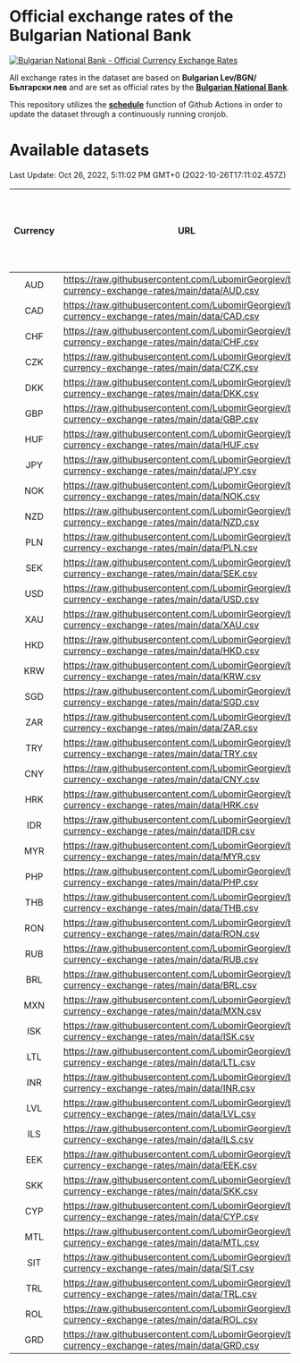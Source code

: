 # Official exchange rates of the Bulgarian National Bank

[![Bulgarian National Bank - Official Currency Exchange Rates](https://github.com/LubomirGeorgiev/bnb-currency-exchange-rates/actions/workflows/update-rates.yml/badge.svg?branch=main)](https://github.com/LubomirGeorgiev/bnb-currency-exchange-rates/actions/workflows/update-rates.yml)

All exchange rates in the dataset are based on **Bulgarian Lev/BGN/Български лев** and are set as official rates by the [**Bulgarian National Bank**](https://www.bnb.bg/Statistics/StExternalSector/StExchangeRates/StERForeignCurrencies/index.htm?toLang=_EN).

This repository utilizes the [**schedule**](https://docs.github.com/en/actions/reference/events-that-trigger-workflows) function of Github Actions in order to update the dataset through a continuously running cronjob.

# Available datasets

<!-- START LINKS (DO NOT EVER FU*ING DELETE THIS COMMENT FOR THE LOVE OF YOUR LIFE!!! IF YOU ARE CURIOS HOW IT WORKS, YOU CAN HAVE A LOOK AT ./src/updateReadme.ts) -->

Last Update: Oct 26, 2022, 5:11:02 PM GMT+0 (2022-10-26T17:11:02.457Z)

| Currency | URL                                                                                             | Number of records | Number of missing days that were filled in |
| :------: | ----------------------------------------------------------------------------------------------- | :---------------: | :----------------------------------------: |
|   AUD    | https://raw.githubusercontent.com/LubomirGeorgiev/bnb-currency-exchange-rates/main/data/AUD.csv |       8431        |                    2610                    |
|   CAD    | https://raw.githubusercontent.com/LubomirGeorgiev/bnb-currency-exchange-rates/main/data/CAD.csv |       8431        |                    2610                    |
|   CHF    | https://raw.githubusercontent.com/LubomirGeorgiev/bnb-currency-exchange-rates/main/data/CHF.csv |       8431        |                    2610                    |
|   CZK    | https://raw.githubusercontent.com/LubomirGeorgiev/bnb-currency-exchange-rates/main/data/CZK.csv |       8431        |                    2610                    |
|   DKK    | https://raw.githubusercontent.com/LubomirGeorgiev/bnb-currency-exchange-rates/main/data/DKK.csv |       8431        |                    2610                    |
|   GBP    | https://raw.githubusercontent.com/LubomirGeorgiev/bnb-currency-exchange-rates/main/data/GBP.csv |       8431        |                    2610                    |
|   HUF    | https://raw.githubusercontent.com/LubomirGeorgiev/bnb-currency-exchange-rates/main/data/HUF.csv |       8431        |                    2610                    |
|   JPY    | https://raw.githubusercontent.com/LubomirGeorgiev/bnb-currency-exchange-rates/main/data/JPY.csv |       8431        |                    2610                    |
|   NOK    | https://raw.githubusercontent.com/LubomirGeorgiev/bnb-currency-exchange-rates/main/data/NOK.csv |       8431        |                    2610                    |
|   NZD    | https://raw.githubusercontent.com/LubomirGeorgiev/bnb-currency-exchange-rates/main/data/NZD.csv |       8431        |                    2610                    |
|   PLN    | https://raw.githubusercontent.com/LubomirGeorgiev/bnb-currency-exchange-rates/main/data/PLN.csv |       8431        |                    2610                    |
|   SEK    | https://raw.githubusercontent.com/LubomirGeorgiev/bnb-currency-exchange-rates/main/data/SEK.csv |       8431        |                    2610                    |
|   USD    | https://raw.githubusercontent.com/LubomirGeorgiev/bnb-currency-exchange-rates/main/data/USD.csv |       8431        |                    2610                    |
|   XAU    | https://raw.githubusercontent.com/LubomirGeorgiev/bnb-currency-exchange-rates/main/data/XAU.csv |       8431        |                    2612                    |
|   HKD    | https://raw.githubusercontent.com/LubomirGeorgiev/bnb-currency-exchange-rates/main/data/HKD.csv |       8129        |                    2519                    |
|   KRW    | https://raw.githubusercontent.com/LubomirGeorgiev/bnb-currency-exchange-rates/main/data/KRW.csv |       8129        |                    2519                    |
|   SGD    | https://raw.githubusercontent.com/LubomirGeorgiev/bnb-currency-exchange-rates/main/data/SGD.csv |       8129        |                    2519                    |
|   ZAR    | https://raw.githubusercontent.com/LubomirGeorgiev/bnb-currency-exchange-rates/main/data/ZAR.csv |       8129        |                    2519                    |
|   TRY    | https://raw.githubusercontent.com/LubomirGeorgiev/bnb-currency-exchange-rates/main/data/TRY.csv |       6611        |                    2049                    |
|   CNY    | https://raw.githubusercontent.com/LubomirGeorgiev/bnb-currency-exchange-rates/main/data/CNY.csv |       6491        |                    2013                    |
|   HRK    | https://raw.githubusercontent.com/LubomirGeorgiev/bnb-currency-exchange-rates/main/data/HRK.csv |       6491        |                    2013                    |
|   IDR    | https://raw.githubusercontent.com/LubomirGeorgiev/bnb-currency-exchange-rates/main/data/IDR.csv |       6491        |                    2013                    |
|   MYR    | https://raw.githubusercontent.com/LubomirGeorgiev/bnb-currency-exchange-rates/main/data/MYR.csv |       6491        |                    2013                    |
|   PHP    | https://raw.githubusercontent.com/LubomirGeorgiev/bnb-currency-exchange-rates/main/data/PHP.csv |       6491        |                    2013                    |
|   THB    | https://raw.githubusercontent.com/LubomirGeorgiev/bnb-currency-exchange-rates/main/data/THB.csv |       6491        |                    2013                    |
|   RON    | https://raw.githubusercontent.com/LubomirGeorgiev/bnb-currency-exchange-rates/main/data/RON.csv |       6432        |                    1995                    |
|   RUB    | https://raw.githubusercontent.com/LubomirGeorgiev/bnb-currency-exchange-rates/main/data/RUB.csv |       6252        |                    1937                    |
|   BRL    | https://raw.githubusercontent.com/LubomirGeorgiev/bnb-currency-exchange-rates/main/data/BRL.csv |       5521        |                    1716                    |
|   MXN    | https://raw.githubusercontent.com/LubomirGeorgiev/bnb-currency-exchange-rates/main/data/MXN.csv |       5521        |                    1716                    |
|   ISK    | https://raw.githubusercontent.com/LubomirGeorgiev/bnb-currency-exchange-rates/main/data/ISK.csv |       5301        |                    1644                    |
|   LTL    | https://raw.githubusercontent.com/LubomirGeorgiev/bnb-currency-exchange-rates/main/data/LTL.csv |       5282        |                    1625                    |
|   INR    | https://raw.githubusercontent.com/LubomirGeorgiev/bnb-currency-exchange-rates/main/data/INR.csv |       5153        |                    1601                    |
|   LVL    | https://raw.githubusercontent.com/LubomirGeorgiev/bnb-currency-exchange-rates/main/data/LVL.csv |       4919        |                    1513                    |
|   ILS    | https://raw.githubusercontent.com/LubomirGeorgiev/bnb-currency-exchange-rates/main/data/ILS.csv |       4427        |                    1380                    |
|   EEK    | https://raw.githubusercontent.com/LubomirGeorgiev/bnb-currency-exchange-rates/main/data/EEK.csv |       4001        |                    1227                    |
|   SKK    | https://raw.githubusercontent.com/LubomirGeorgiev/bnb-currency-exchange-rates/main/data/SKK.csv |       2971        |                    913                     |
|   CYP    | https://raw.githubusercontent.com/LubomirGeorgiev/bnb-currency-exchange-rates/main/data/CYP.csv |       2906        |                    890                     |
|   MTL    | https://raw.githubusercontent.com/LubomirGeorgiev/bnb-currency-exchange-rates/main/data/MTL.csv |       2604        |                    799                     |
|   SIT    | https://raw.githubusercontent.com/LubomirGeorgiev/bnb-currency-exchange-rates/main/data/SIT.csv |       2542        |                    778                     |
|   TRL    | https://raw.githubusercontent.com/LubomirGeorgiev/bnb-currency-exchange-rates/main/data/TRL.csv |       1818        |                    559                     |
|   ROL    | https://raw.githubusercontent.com/LubomirGeorgiev/bnb-currency-exchange-rates/main/data/ROL.csv |       1697        |                    524                     |
|   GRD    | https://raw.githubusercontent.com/LubomirGeorgiev/bnb-currency-exchange-rates/main/data/GRD.csv |        361        |                    109                     |

<!-- END LINKS (DO NOT EVER FU*ING DELETE THIS COMMENT FOR THE LOVE OF YOUR LIFE!!! IF YOU ARE CURIOS HOW IT WORKS, YOU CAN HAVE A LOOK AT ./src/updateReadme.ts) -->
